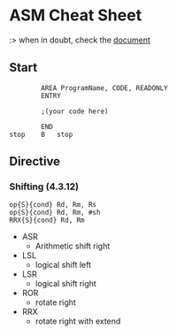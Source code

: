 # ASM Cheat Sheet
:>
when in doubt, check the [document](/ARM-ASM/resources/DUI0204J_rvct_assembler_guide.pdf)
## Start
```
        AREA ProgramName, CODE, READONLY
        ENTRY
        
        ;(your code here)

        END
stop    B   stop
```

## Directive

### Shifting (4.3.12)
```
op{S}{cond} Rd, Rm, Rs
op{S}{cond} Rd, Rm, #sh
RRX{S}{cond} Rd, Rm
```
-  ASR
   -  Arithmetic shift right
-  LSL
   -  logical shift left
-  LSR
   -  logical shift right
-  ROR
   -  rotate right
-  RRX
   -  rotate right with extend


